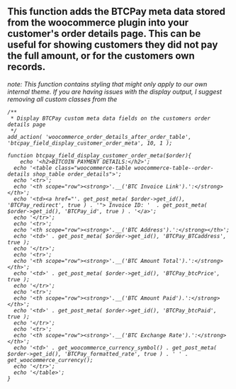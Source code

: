 ## This function adds the BTCPay meta data stored from the woocommerce plugin into your customer's order details page. This can be useful for showing customers they did not pay the full amount, or for the customers own records. 

*note: This function contains styling that might only apply to our own internal theme. If you are having issues with the display output, I suggest removing all custom classes from the <table>*

    /**
     * Display BTCPay custom meta data fields on the customers order details page
     */
    add_action( 'woocommerce_order_details_after_order_table', 'btcpay_field_display_customer_order_meta', 10, 1 );

    function btcpay_field_display_customer_order_meta($order){
        echo '<h2>BITCOIN PAYMENT DETAILS:</h2>';
      echo '<table class="woocommerce-table woocommerce-table--order-details shop_table order_details">';
      echo '<tr>';
      echo '<th scope="row"><strong>'.__('BTC Invoice Link').':</strong></th>';
      echo '<td><a href="'. get_post_meta( $order->get_id(), 'BTCPay_redirect', true ) . '"> Invoice ID: '  . get_post_meta( $order->get_id(), 'BTCPay_id', true ) . '</a>';
      echo '</tr>';
      echo '<tr>';
      echo '<th scope="row"><strong>'.__('BTC Address').':</strong></th>';
      echo '<td>' . get_post_meta( $order->get_id(), 'BTCPay_BTCaddress', true );
      echo '</tr>';
      echo '<tr>';
      echo '<th scope="row"><strong>'.__('BTC Amount Total').':</strong></th>';
      echo '<td>' . get_post_meta( $order->get_id(), 'BTCPay_btcPrice', true );
      echo '</tr>';
      echo '<tr>';
      echo '<th scope="row"><strong>'.__('BTC Amount Paid').':</strong></th>';
      echo '<td>' . get_post_meta( $order->get_id(), 'BTCPay_btcPaid', true );
      echo '</tr>';
      echo '<tr>';
      echo '<th scope="row"><strong>'.__('BTC Exchange Rate').':</strong></th>';
      echo '<td>' . get_woocommerce_currency_symbol() . get_post_meta( $order->get_id(), 'BTCPay_formatted_rate', true ) . ' ' . get_woocommerce_currency();
      echo '</tr>';
      echo '</table>';
    }
